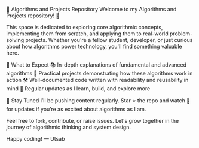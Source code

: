 🧠 Algorithms and Projects Repository
Welcome to my Algorithms and Projects repository! 🚀

This space is dedicated to exploring core algorithmic concepts, implementing them from scratch, and applying them to real-world problem-solving projects. Whether you're a fellow student, developer, or just curious about how algorithms power technology, you'll find something valuable here.

📌 What to Expect
📚 In-depth explanations of fundamental and advanced algorithms
🧪 Practical projects demonstrating how these algorithms work in action
🛠️ Well-documented code written with readability and reusability in mind
🧵 Regular updates as I learn, build, and explore more

📢 Stay Tuned
I’ll be pushing content regularly. Star ⭐ the repo and watch 🔔 for updates if you’re as excited about algorithms as I am.

Feel free to fork, contribute, or raise issues. Let's grow together in the journey of algorithmic thinking and system design.

Happy coding!
— Utsab

